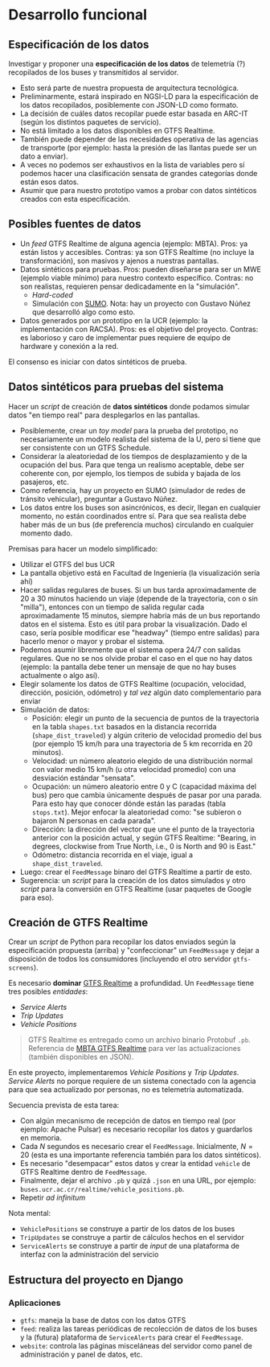 # Desarrollo funcional

## Especificación de los datos

Investigar y proponer una **especificación de los datos** de telemetría (?) recopilados de los buses y transmitidos al servidor.

- Esto será parte de nuestra propuesta de arquitectura tecnológica.
- Preliminarmente, estará inspirado en NGSI-LD para la especificación de los datos recopilados, posiblemente con JSON-LD como formato.
- La decisión de cuáles datos recopilar puede estar basada en ARC-IT (según los distintos paquetes de servicio).
- No está limitado a los datos disponibles en GTFS Realtime.
- También puede depender de las necesidades operativa de las agencias de transporte (por ejemplo: hasta la presión de las llantas puede ser un dato a enviar).
- A veces no podemos ser exhaustivos en la lista de variables pero sí podemos hacer una clasificación sensata de grandes categorías donde están esos datos.
- Asumir que para nuestro prototipo vamos a probar con datos sintéticos creados con esta especificación.

## Posibles fuentes de datos

- Un _feed_ GTFS Realtime de alguna agencia (ejemplo: MBTA). Pros: ya están listos y accesibles. Contras: ya son GTFS Realtime (no incluye la transformación), son masivos y ajenos a nuestras pantallas.
- Datos sintéticos para pruebas. Pros: pueden diseñarse para ser un MWE (ejemplo viable mínimo) para nuestro contexto específico. Contras: no son realistas, requieren pensar dedicadamente en la "simulación".
  - _Hard-coded_
  - Simulación con [SUMO](https://eclipse.dev/sumo/). Nota: hay un proyecto con Gustavo Núñez que desarrolló algo como esto.
- Datos generados por un prototipo en la UCR (ejemplo: la implementación con RACSA). Pros: es el objetivo del proyecto. Contras: es laborioso y caro de implementar pues requiere de equipo de hardware y conexión a la red.

El consenso es iniciar con datos sintéticos de prueba.

## Datos sintéticos para pruebas del sistema

Hacer un *script* de creación de **datos sintéticos** donde podamos simular datos "en tiempo real" para desplegarlos en las pantallas.
 
- Posiblemente, crear un *toy model* para la prueba del prototipo, no necesariamente un modelo realista del sistema de la U, pero sí tiene que ser consistente con un GTFS Schedule.
- Considerar la aleatoriedad de los tiempos de desplazamiento y de la ocupación del bus. Para que tenga un realismo aceptable, debe ser coherente con, por ejemplo, los tiempos de subida y bajada de los pasajeros, etc.
- Como referencia, hay un proyecto en SUMO (simulador de redes de tránsito vehicular), preguntar a Gustavo Núñez.
- Los datos entre los buses son asincrónicos, es decir, llegan en cualquier momento, no están coordinados entre sí. Para que sea realista debe haber más de un bus (de preferencia muchos) circulando en cualquier momento dado.

Premisas para hacer un modelo simplificado:

- Utilizar el GTFS del bus UCR
- La pantalla objetivo está en Facultad de Ingeniería (la visualización sería ahí)
- Hacer salidas regulares de buses. Si un bus tarda aproximadamente de 20 a 30 minutos haciendo un viaje (depende de la trayectoria, con o sin "milla"), entonces con un tiempo de salida regular cada aproximadamente 15 minutos, siempre habría más de un bus reportando datos en el sistema. Esto es útil para probar la visualización. Dado el caso, sería posible modificar ese "headway" (tiempo entre salidas) para hacerlo menor o mayor y probar el sistema.
- Podemos asumir libremente que el sistema opera 24/7 con salidas regulares. Que no se nos olvide probar el caso en el que no hay datos (ejemplo: la pantalla debe tener un mensaje de que no hay buses actualmente o algo así).
- Elegir solamente los datos de GTFS Realtime (ocupación, velocidad, dirección, posición, odómetro) y *tal vez* algún dato complementario para enviar
- Simulación de datos:
  - Posición: elegir un punto de la secuencia de puntos de la trayectoria en la tabla `shapes.txt` basados en la distancia recorrida (`shape_dist_traveled`) y algún criterio de velocidad promedio del bus (por ejemplo 15 km/h para una trayectoria de 5 km recorrida en 20 minutos).
  - Velocidad: un número aleatorio elegido de una distribución normal con valor medio 15 km/h (u otra velocidad promedio) con una desviación estándar "sensata".
  - Ocupación: un número aleatorio entre 0 y C (capacidad máxima del bus) pero que cambia únicamente después de pasar por una parada. Para esto hay que conocer dónde están las paradas (tabla `stops.txt`). Mejor enfocar la aleatoriedad como: "se subieron o bajaron N personas en cada parada".
  - Dirección: la dirección del vector que une el punto de la trayectoria anterior con la posición actual, y según GTFS Realtime: "Bearing, in degrees, clockwise from True North, i.e., 0 is North and 90 is East."
  - Odómetro: distancia recorrida en el viaje, igual a `shape_dist_traveled`.
- Luego: crear el `FeedMessage` binaro del GTFS Realtime a partir de esto.
- Sugerencia: un _script_ para la creación de los datos simulados y otro _script_ para la conversión en GTFS Realtime (usar paquetes de Google para eso).

## Creación de GTFS Realtime

Crear un *script* de Python para recopilar los datos enviados según la especificación propuesta (arriba) y "confeccionar" un `FeedMessage` y dejar a disposición de todos los consumidores (incluyendo el otro servidor `gtfs-screens`).

Es necesario **dominar** [GTFS Realtime](https://gtfs.org/realtime/reference/) a profundidad. Un `FeedMessage` tiene tres posibles *entidades*:

- *Service Alerts*
- *Trip Updates*
- *Vehicle Positions*

> GTFS Realtime es entregado como un archivo binario Protobuf `.pb`. Referencia de [MBTA GTFS Realtime](https://github.com/mbta/gtfs-documentation/blob/master/reference/gtfs-realtime.md) para ver las actualizaciones (también disponibles en JSON).

En este proyecto, implementaremos *Vehicle Positions* y *Trip Updates*. *Service Alerts* no porque requiere de un sistema conectado con la agencia para que sea actualizado por personas, no es telemetría automatizada.

Secuencia prevista de esta tarea:

- Con algún mecanismo de recepción de datos en tiempo real (por ejemplo: Apache Pulsar) es necesario recopilar los datos y guardarlos en memoria.
- Cada $N$ segundos es necesario crear el `FeedMessage`. Inicialmente, $N = 20$ (esta es una importante referencia también para los datos sintéticos).
- Es necesario "desempacar" estos datos y crear la entidad `vehicle` de GTFS Realtime dentro de `FeedMessage`.
- Finalmente, dejar el archivo `.pb` y quizá `.json` en una URL, por ejemplo: `buses.ucr.ac.cr/realtime/vehicle_positions.pb`.
- Repetir *ad infinitum*

Nota mental:

- `VehiclePositions` se construye a partir de los datos de los buses
- `TripUpdates` se construye a partir de cálculos hechos en el servidor
- `ServiceAlerts` se construye a partir de *input* de una plataforma de interfaz con la administración del servicio

## Estructura del proyecto en Django

### Aplicaciones

- `gtfs`: maneja la base de datos con los datos GTFS
- `feed`: realiza las tareas periódicas de recolección de datos de los buses y la (futura) plataforma de `ServiceAlerts` para crear el `FeedMessage`.
- `website`: controla las páginas misceláneas del servidor como panel de administración y panel de datos, etc.